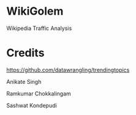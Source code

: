 WikiGolem
=========

Wikipedia Traffic Analysis


Credits
=========
https://github.com/datawrangling/trendingtopics

Anikate Singh

Ramkumar Chokkalingam

Sashwat Kondepudi
